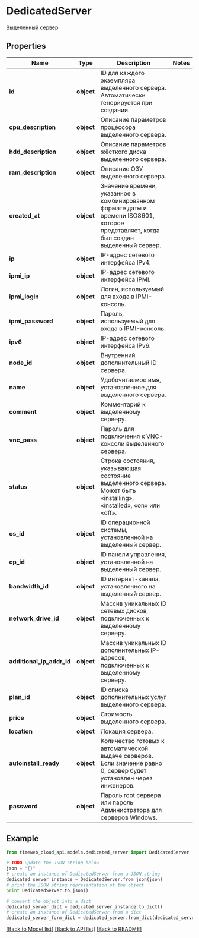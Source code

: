 # DedicatedServer

Выделенный сервер

## Properties
Name | Type | Description | Notes
------------ | ------------- | ------------- | -------------
**id** | **object** | ID для каждого экземпляра выделенного сервера. Автоматически генерируется при создании. | 
**cpu_description** | **object** | Описание параметров процессора выделенного сервера. | 
**hdd_description** | **object** | Описание параметров жёсткого диска выделенного сервера. | 
**ram_description** | **object** | Описание ОЗУ выделенного сервера. | 
**created_at** | **object** | Значение времени, указанное в комбинированном формате даты и времени ISO8601, которое представляет, когда был создан выделенный сервер. | 
**ip** | **object** | IP-адрес сетевого интерфейса IPv4. | 
**ipmi_ip** | **object** | IP-адрес сетевого интерфейса IPMI. | 
**ipmi_login** | **object** | Логин, используемый для входа в IPMI-консоль. | 
**ipmi_password** | **object** | Пароль, используемый для входа в IPMI-консоль. | 
**ipv6** | **object** | IP-адрес сетевого интерфейса IPv6. | 
**node_id** | **object** | Внутренний дополнительный ID сервера. | 
**name** | **object** | Удобочитаемое имя, установленное для выделенного сервера. | 
**comment** | **object** | Комментарий к выделенному серверу. | 
**vnc_pass** | **object** | Пароль для подключения к VNC-консоли выделенного сервера. | 
**status** | **object** | Строка состояния, указывающая состояние выделенного сервера. Может быть «installing», «installed», «on» или «off». | 
**os_id** | **object** | ID операционной системы, установленной на выделенный сервер. | 
**cp_id** | **object** | ID панели управления, установленной на выделенный сервер. | 
**bandwidth_id** | **object** | ID интернет-канала, установленного на выделенный сервер. | 
**network_drive_id** | **object** | Массив уникальных ID сетевых дисков, подключенных к выделенному серверу. | 
**additional_ip_addr_id** | **object** | Массив уникальных ID дополнительных IP-адресов, подключенных к выделенному серверу. | 
**plan_id** | **object** | ID списка дополнительных услуг выделенного сервера. | 
**price** | **object** | Стоимость выделенного сервера. | 
**location** | **object** | Локация сервера. | 
**autoinstall_ready** | **object** | Количество готовых к автоматической выдаче серверов. Если значение равно 0, сервер будет установлен через инженеров. | 
**password** | **object** | Пароль root сервера или пароль Администратора для серверов Windows. | 

## Example

```python
from timeweb_cloud_api.models.dedicated_server import DedicatedServer

# TODO update the JSON string below
json = "{}"
# create an instance of DedicatedServer from a JSON string
dedicated_server_instance = DedicatedServer.from_json(json)
# print the JSON string representation of the object
print DedicatedServer.to_json()

# convert the object into a dict
dedicated_server_dict = dedicated_server_instance.to_dict()
# create an instance of DedicatedServer from a dict
dedicated_server_form_dict = dedicated_server.from_dict(dedicated_server_dict)
```
[[Back to Model list]](../README.md#documentation-for-models) [[Back to API list]](../README.md#documentation-for-api-endpoints) [[Back to README]](../README.md)


